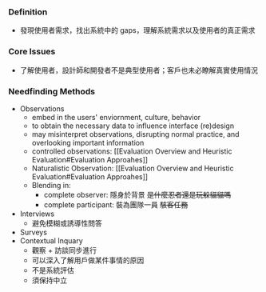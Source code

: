 ### Definition
- 發現使用者需求，找出系統中的 gaps，理解系統需求以及使用者的真正需求
### Core Issues
- 了解使用者，設計師和開發者不是典型使用者；客戶也未必瞭解真實使用情況
### Needfinding Methods
- Observations
	- embed in the users' enviornment, culture, behavior
	- to obtain the necessary data to influence interface (re)design
	- may misinterpret observations, disrupting normal practice, and overlooking important information
	- controlled observations: [[Evaluation Overview and Heuristic Evaluation#Evaluation Approahes]]
	- Naturalistic Observation: [[Evaluation Overview and Heuristic Evaluation#Evaluation Approahes]]
	- Blending in:
		- complete observer: 隱身於背景 ~~是什麼忍者還是玩躲貓貓嗎~~
		- complete participant: 裝為團隊一員 ~~駭客任務~~ 
- Interviews
	- 避免模糊或誘導性問答
- Surveys
- Contextual Inquary
	- 觀察 + 訪談同步進行
	- 可以深入了解用戶做某件事情的原因
	- 不是系統評估
	- 須保持中立
